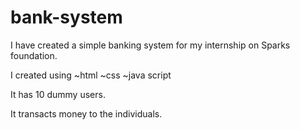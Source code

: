 # bank-system

I have created a simple banking system for my internship on Sparks foundation.

I created using 
    ~html
    ~css 
    ~java script
    
It has 10 dummy users.
    
It transacts money to the individuals.




